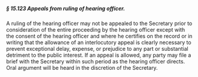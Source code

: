 ##### § 15.123 Appeals from ruling of hearing officer. #####

A ruling of the hearing officer may not be appealed to the Secretary prior to consideration of the entire proceeding by the hearing officer except with the consent of the hearing officer and where he certifies on the record or in writing that the allowance of an interlocutory appeal is clearly necessary to prevent exceptional delay, expense, or prejudice to any part or substantial detriment to the public interest. If an appeal is allowed, any party may file a brief with the Secretary within such period as the hearing officer directs. Oral argument will be heard in the discretion of the Secretary.